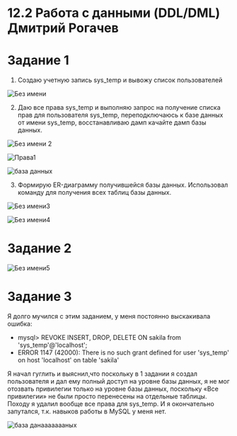 # 12.2  Работа с данными (DDL/DML) Дмитрий Рогачев

# Задание 1

1. Создаю учетную запись sys_temp и вывожу список пользователей 

![Без имени](https://user-images.githubusercontent.com/118626944/218316047-5d827e66-ccf3-4093-8f8d-6975143cd85c.jpg)

2. Даю все права  sys_temp и выполняю запрос на получение списка прав для пользователя sys_temp, переподключаюсь к базе данных от имени sys_temp, восстанавливаю дамп качайте дамп базы данных.

![Без имени 2](https://user-images.githubusercontent.com/118626944/218316148-2f502dff-e23b-4946-b7b4-3864f233e63d.jpg)

![Права1](https://user-images.githubusercontent.com/118626944/218316243-d3ca5381-44bb-42fd-8196-53ae09511b5c.jpg)

![база данных](https://user-images.githubusercontent.com/118626944/218316456-14ead5c4-9162-4150-ba94-8b9a1a50972a.jpg)

3. Формирую ER-диаграмму получившейся базы данных. Использовал команду для получения всех таблиц базы данных. 

![Без имени3](https://user-images.githubusercontent.com/118626944/218316543-23e5b832-fd80-4489-9a15-3819a6321f2c.jpg)

![Без имени4](https://user-images.githubusercontent.com/118626944/218316546-159652ef-7c44-411b-995a-cdb34cb09ca3.jpg)


# Задание 2

![Без имени5](https://user-images.githubusercontent.com/118626944/218315855-35260dd5-be16-4db3-94c0-88513a77205c.jpg)

# Задание 3
Я долго мучился с этим заданием, у  меня постоянно выскакивала ошибка:  
* mysql> REVOKE INSERT, DROP, DELETE ON sakila from 'sys_temp'@'localhost';
* ERROR 1147 (42000): There is no such grant defined for user 'sys_temp' on host 'localhost' on table 'sakila'

Я начал гуглить и выяснил,что поскольку в 1 задании я создал пользователя и  дал ему полный доступ   на уровне базы данных, я не мог отозвать привилегии только на уровне базы данных, поскольку «Все привилегии» не были просто перенесены на отдельные таблицы. Походу я удалил вообще  все  права для sys_temp. И я окончательно запутался, т.к. навыков работы в MySQL у меня нет. 


![база данаааааааных](https://user-images.githubusercontent.com/118626944/218315204-179d29c3-653d-4a87-9849-eaeafbdf5f23.jpg)

